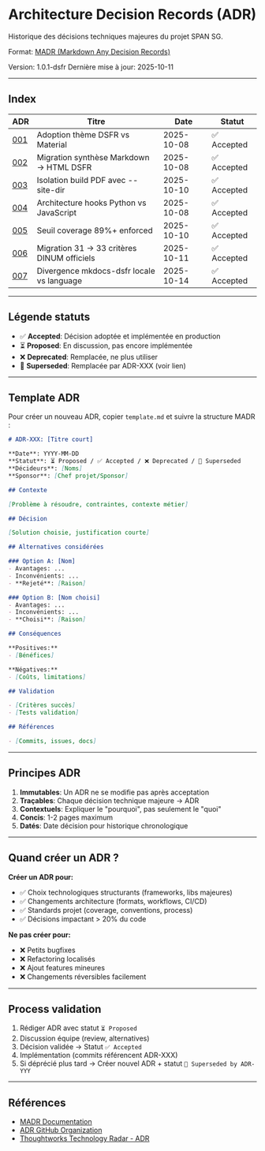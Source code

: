 # Architecture Decision Records (ADR)

Historique des décisions techniques majeures du projet SPAN SG.

Format: [MADR (Markdown Any Decision Records)](https://adr.github.io/madr/)

Version: 1.0.1-dsfr
Dernière mise à jour: 2025-10-11

---

## Index

| ADR | Titre | Date | Statut |
|-----|-------|------|--------|
| [001](001-choix-theme-dsfr.md) | Adoption thème DSFR vs Material | 2025-10-08 | ✅ Accepted |
| [002](002-format-synthese-html.md) | Migration synthèse Markdown → HTML DSFR | 2025-10-08 | ✅ Accepted |
| [003](003-isolation-pdf-build.md) | Isolation build PDF avec --site-dir | 2025-10-10 | ✅ Accepted |
| [004](004-hooks-python-mkdocs.md) | Architecture hooks Python vs JavaScript | 2025-10-08 | ✅ Accepted |
| [005](005-coverage-89-percent.md) | Seuil coverage 89%+ enforced | 2025-10-10 | ✅ Accepted |
| [006](006-migration-checklist-33-criteres.md) | Migration 31 → 33 critères DINUM officiels | 2025-10-11 | ✅ Accepted |
| [007](007-mkdocs-dsfr-language-divergence.md) | Divergence mkdocs-dsfr locale vs language | 2025-10-14 | ✅ Accepted |

---

## Légende statuts

- ✅ **Accepted**: Décision adoptée et implémentée en production
- ⏳ **Proposed**: En discussion, pas encore implémentée
- ❌ **Deprecated**: Remplacée, ne plus utiliser
- 🔄 **Superseded**: Remplacée par ADR-XXX (voir lien)

---

## Template ADR

Pour créer un nouveau ADR, copier `template.md` et suivre la structure MADR :

```markdown
# ADR-XXX: [Titre court]

**Date**: YYYY-MM-DD
**Statut**: ⏳ Proposed / ✅ Accepted / ❌ Deprecated / 🔄 Superseded
**Décideurs**: [Noms]
**Sponsor**: [Chef projet/Sponsor]

## Contexte

[Problème à résoudre, contraintes, contexte métier]

## Décision

[Solution choisie, justification courte]

## Alternatives considérées

### Option A: [Nom]
- Avantages: ...
- Inconvénients: ...
- **Rejeté**: [Raison]

### Option B: [Nom choisi]
- Avantages: ...
- Inconvénients: ...
- **Choisi**: [Raison]

## Conséquences

**Positives:**
- [Bénéfices]

**Négatives:**
- [Coûts, limitations]

## Validation

- [Critères succès]
- [Tests validation]

## Références

- [Commits, issues, docs]
```

---

## Principes ADR

1. **Immutables**: Un ADR ne se modifie pas après acceptation
2. **Traçables**: Chaque décision technique majeure → ADR
3. **Contextuels**: Expliquer le "pourquoi", pas seulement le "quoi"
4. **Concis**: 1-2 pages maximum
5. **Datés**: Date décision pour historique chronologique

---

## Quand créer un ADR ?

**Créer un ADR pour:**
- ✅ Choix technologiques structurants (frameworks, libs majeures)
- ✅ Changements architecture (formats, workflows, CI/CD)
- ✅ Standards projet (coverage, conventions, process)
- ✅ Décisions impactant > 20% du code

**Ne pas créer pour:**
- ❌ Petits bugfixes
- ❌ Refactoring localisés
- ❌ Ajout features mineures
- ❌ Changements réversibles facilement

---

## Process validation

1. Rédiger ADR avec statut `⏳ Proposed`
2. Discussion équipe (review, alternatives)
3. Décision validée → Statut `✅ Accepted`
4. Implémentation (commits référencent ADR-XXX)
5. Si déprécié plus tard → Créer nouvel ADR + statut `🔄 Superseded by ADR-YYY`

---

## Références

- [MADR Documentation](https://adr.github.io/madr/)
- [ADR GitHub Organization](https://adr.github.io/)
- [Thoughtworks Technology Radar - ADR](https://www.thoughtworks.com/radar/techniques/lightweight-architecture-decision-records)

